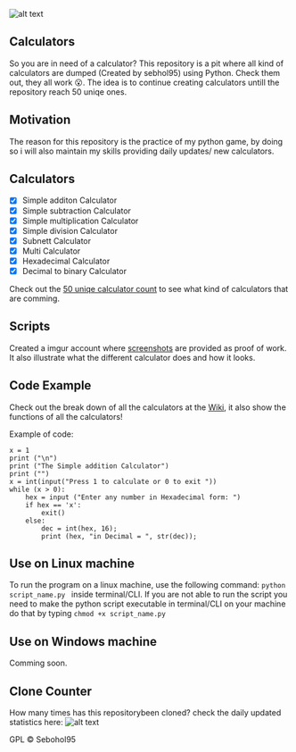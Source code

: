 ![alt text](https://i.imgur.com/vB5CFUX.png)
## Calculators
So you are in need of a calculator? This repository is a pit where all kind of calculators are dumped (Created by sebhol95) using Python. Check them out, they all work :open_mouth:. The idea is to continue creating calculators untill the repository reach 50 uniqe ones. 

## Motivation
The reason for this repository is the practice of my python game, by doing so i will also maintain my skills providing daily updates/ new calculators.

## Calculators
- [X] Simple additon Calculator
- [X] Simple subtraction Calculator
- [X] Simple multiplication Calculator
- [X] Simple division Calculator
- [X] Subnett Calculator
- [X] Multi Calculator
- [X] Hexadecimal Calculator
- [X] Decimal to binary Calculator

Check out the [50 uniqe calculator count](https://github.com/Sebhol95/50-Uniqe-Calculators/projects/1) to see what kind of calculators that are comming. 

## Scripts
Created a imgur account where [screenshots](https://sebastianholterhuset.imgur.com/all/) are provided as proof of work. It also illustrate what the different calculator does and how it looks. 

## Code Example
Check out the break down of all the calculators at the [Wiki](https://github.com/Sebhol95/50-Unique-Calculators/wiki/Calculators-function), it also show the functions of all the calculators!

Example of code: 
```
x = 1
print ("\n")
print ("The Simple addition Calculator")
print ("")
x = int(input("Press 1 to calculate or 0 to exit "))
while (x > 0):
    hex = input ("Enter any number in Hexadecimal form: ")
    if hex == 'x':
        exit()
    else:
        dec = int(hex, 16);
        print (hex, "in Decimal = ", str(dec));
```

## Use on Linux machine 
To run the program on a linux machine, use the following command: ```python script_name.py ``` inside terminal/CLI.
If you are not able to run the script you need to make the python script executable in terminal/CLI on your machine do that by typing ```chmod +x script_name.py ```

## Use on Windows machine
Comming soon. 

## Clone Counter
How many times has this repositorybeen cloned? check the daily updated statistics here:
![alt text](https://i.imgur.com/vf2QrrH.jpg)


GPL © Sebohol95
